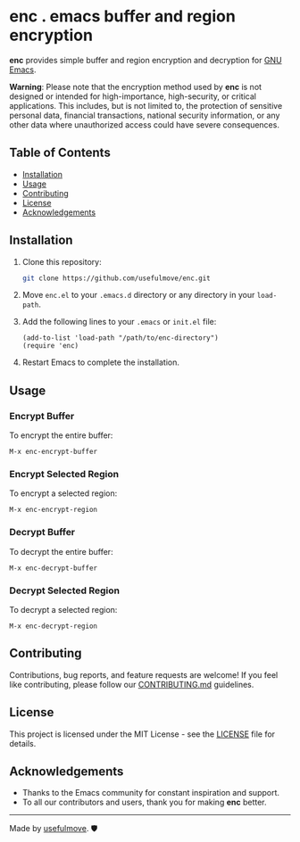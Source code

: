 # enc . emacs buffer and region encryption

**enc** provides simple buffer and region encryption and decryption for [GNU Emacs](https://www.gnu.org/software/emacs/).

**Warning**:  Please note that the encryption method used by **enc** is not designed or intended for high-importance, high-security, or critical applications. This includes, but is not limited to, the protection of sensitive personal data, financial transactions, national security information, or any other data where unauthorized access could have severe consequences.

## Table of Contents

- [Installation](#installation)
- [Usage](#usage)
- [Contributing](#contributing)
- [License](#license)
- [Acknowledgements](#acknowledgements)


## Installation

1. Clone this repository:
   ```bash
   git clone https://github.com/usefulmove/enc.git
   ```

2. Move `enc.el` to your `.emacs.d` directory or any directory in your `load-path`.

3. Add the following lines to your `.emacs` or `init.el` file:
   ```elisp
   (add-to-list 'load-path "/path/to/enc-directory")
   (require 'enc)
   ```

4. Restart Emacs to complete the installation.

## Usage

### Encrypt Buffer

To encrypt the entire buffer:

```elisp
M-x enc-encrypt-buffer
```

### Encrypt Selected Region

To encrypt a selected region:

```elisp
M-x enc-encrypt-region
```

### Decrypt Buffer

To decrypt the entire buffer:

```elisp
M-x enc-decrypt-buffer
```

### Decrypt Selected Region

To decrypt a selected region:

```elisp
M-x enc-decrypt-region
```

## Contributing

Contributions, bug reports, and feature requests are welcome! If you feel like contributing, please follow our [CONTRIBUTING.md](./CONTRIBUTING.md) guidelines.

## License

This project is licensed under the MIT License - see the [LICENSE](LICENSE) file for details.

## Acknowledgements

- Thanks to the Emacs community for constant inspiration and support.
- To all our contributors and users, thank you for making **enc** better.

---

Made by [usefulmove](https://github.com/usefulmove). 🛡️
